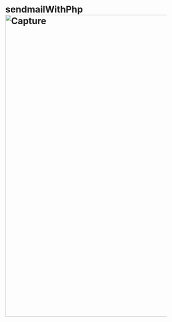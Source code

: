 # sendmailWithPhp<img width="939" alt="Capture" src="https://user-images.githubusercontent.com/73984325/231650405-f5abcc81-0cf3-434c-9aa3-3e4ea8fe66f8.PNG">
